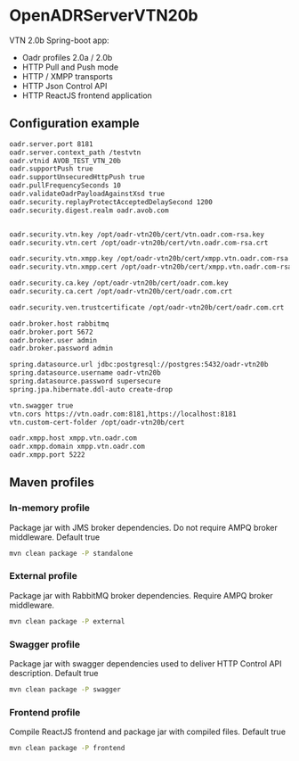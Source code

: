 # OpenADRServerVTN20b

VTN 2.0b Spring-boot app:
- Oadr profiles 2.0a / 2.0b
- HTTP Pull and Push mode
- HTTP / XMPP transports
- HTTP Json Control API
- HTTP ReactJS frontend application
## Configuration example
```sh
oadr.server.port 8181
oadr.server.context_path /testvtn
oadr.vtnid AVOB_TEST_VTN_20b
oadr.supportPush true
oadr.supportUnsecuredHttpPush true
oadr.pullFrequencySeconds 10
oadr.validateOadrPayloadAgainstXsd true
oadr.security.replayProtectAcceptedDelaySecond 1200
oadr.security.digest.realm oadr.avob.com


oadr.security.vtn.key /opt/oadr-vtn20b/cert/vtn.oadr.com-rsa.key
oadr.security.vtn.cert /opt/oadr-vtn20b/cert/vtn.oadr.com-rsa.crt

oadr.security.vtn.xmpp.key /opt/oadr-vtn20b/cert/xmpp.vtn.oadr.com-rsa.key
oadr.security.vtn.xmpp.cert /opt/oadr-vtn20b/cert/xmpp.vtn.oadr.com-rsa.crt

oadr.security.ca.key /opt/oadr-vtn20b/cert/oadr.com.key
oadr.security.ca.cert /opt/oadr-vtn20b/cert/oadr.com.crt

oadr.security.ven.trustcertificate /opt/oadr-vtn20b/cert/oadr.com.crt

oadr.broker.host rabbitmq
oadr.broker.port 5672
oadr.broker.user admin
oadr.broker.password admin

spring.datasource.url jdbc:postgresql://postgres:5432/oadr-vtn20b 
spring.datasource.username oadr-vtn20b
spring.datasource.password supersecure
spring.jpa.hibernate.ddl-auto create-drop

vtn.swagger true
vtn.cors https://vtn.oadr.com:8181,https://localhost:8181
vtn.custom-cert-folder /opt/oadr-vtn20b/cert

oadr.xmpp.host xmpp.vtn.oadr.com
oadr.xmpp.domain xmpp.vtn.oadr.com
oadr.xmpp.port 5222
```
## Maven profiles
### In-memory profile
Package jar with JMS broker dependencies. Do not require AMPQ broker middleware. Default true
```sh
mvn clean package -P standalone
```
### External profile
Package jar with RabbitMQ broker dependencies. Require AMPQ broker middleware.
```sh
mvn clean package -P external
```
### Swagger profile
Package jar with swagger dependencies used to deliver HTTP Control API description. Default true
```sh
mvn clean package -P swagger
```
### Frontend profile
Compile ReactJS frontend and package jar with compiled files. Default true
```sh
mvn clean package -P frontend
```
